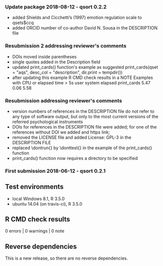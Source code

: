 ### Update package 2018-08-12 - qsort 0.2.2
* added Shields and Cicchetti’s (1997) emotion regulation scale to qsets$ccq
* added ORCID number of co-author David N. Sousa in the DESCRIPTION file

### Resubmission 2 addressing reviewer's comments
* DOIs moved inside parentheses
* single quotes added in the Description field
* updated print_cards() function's example as suggested
print_cards(qset = "aqs", desc_col = "description",
   dir.print = tempdir())
* after updating this example R CMD check results in a NOTE
Examples with CPU or elapsed time > 5s
            user system elapsed
print_cards 5.47   0.06    5.58



### Resubmission addressing reviewer's comments
* version numbers of references in the DESCRIPTION file
do not refer to any type of software output,
but only to the most current versions of the referred
psychological instruments
* DOIs for references in the DESCRIPTION file were added;
for one of the references without DOI we added and https link;
* removed the LICENSE file and added License: GPL-3 in the
DESCRIPTION FILE
* replaced \dontrun{} by \donttest{} in the example of the
print_cards() function
* print_cards() function now requires a directory to be specified


### First submission 2018-06-12 - qsort 0.2.1

## Test environments
* local Windows 8.1, R 3.5.0
* ubuntu 14.04 (on travis-ci), R 3.5.0

## R CMD check results
0 errors | 0 warnings | 0 note

## Reverse dependencies
This is a new release, so there are no reverse dependencies.
